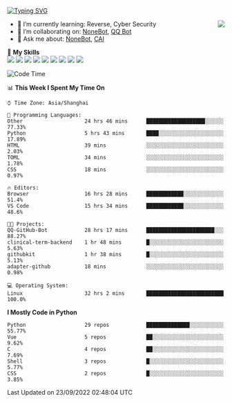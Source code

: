 [![Typing SVG](https://readme-typing-svg.herokuapp.com?size=25&duration=2500&color=8C43EA&vCenter=true&width=200&height=40&lines=Hi+there+%F0%9F%91%8B%F0%9F%8F%BB;I'm+yanyongyu)](https://git.io/typing-svg)

<a href="#">
  <img align="right" src="https://github-readme-stats.vercel.app/api?username=yanyongyu&count_private=true&show_icons=true&bg_color=15,f2f7fd,E0EAFC" />
</a>

- 🌱 I’m currently learning: Reverse, Cyber Security
- 👯 I’m collaborating on: [NoneBot](https://github.com/nonebot), [QQ Bot](https://github.com/Mrs4s/go-cqhttp)
- 💬 Ask me about: [NoneBot](https://github.com/nonebot), [CAI](https://github.com/cscs181/CAI)

🌟 **My Skills**  
![](https://img.shields.io/badge/-Python-3e74a2?style=flat-square&logo=Python&logoColor=fff)
![](https://img.shields.io/badge/-Node.js-339933?style=flat-square&logo=Node.js&logoColor=fff)
![](https://img.shields.io/badge/-Vue-4fc08d?style=flat-square&logo=Vue.js&logoColor=fff)
![](https://img.shields.io/badge/-React-2d98ce?style=flat-square&logo=React&logoColor=fff)
![](https://img.shields.io/badge/-Docker-2496ED?style=flat-square&logo=Docker&logoColor=fff)
![](https://img.shields.io/badge/-Linux-000000?style=flat-square&logo=Linux&logoColor=fff)
![](https://img.shields.io/badge/-MySQL-4479A1?style=flat-square&logo=MySQL&logoColor=fff)
![](https://img.shields.io/badge/-Redis-DC382D?style=flat-square&logo=Redis&logoColor=fff)
![](https://img.shields.io/badge/-MongoDB-47A248?style=flat-square&logo=MongoDB&logoColor=fff)

<!--START_SECTION:waka-->
![Code Time](http://img.shields.io/badge/Code%20Time-2%2C884%20hrs%2010%20mins-blue)

📊 **This Week I Spent My Time On** 

```text
⌚︎ Time Zone: Asia/Shanghai

💬 Programming Languages: 
Other                    24 hrs 46 mins      ███████████████████░░░░░░   77.33% 
Python                   5 hrs 43 mins       ████░░░░░░░░░░░░░░░░░░░░░   17.89% 
HTML                     39 mins             ░░░░░░░░░░░░░░░░░░░░░░░░░   2.03% 
TOML                     34 mins             ░░░░░░░░░░░░░░░░░░░░░░░░░   1.78% 
CSS                      18 mins             ░░░░░░░░░░░░░░░░░░░░░░░░░   0.97%

🔥 Editors: 
Browser                  16 hrs 28 mins      ████████████░░░░░░░░░░░░░   51.4% 
VS Code                  15 hrs 34 mins      ████████████░░░░░░░░░░░░░   48.6%

🐱‍💻 Projects: 
QQ-GitHub-Bot            28 hrs 17 mins      ██████████████████████░░░   88.27% 
clinical-term-backend    1 hr 48 mins        █░░░░░░░░░░░░░░░░░░░░░░░░   5.63% 
githubkit                1 hr 38 mins        █░░░░░░░░░░░░░░░░░░░░░░░░   5.13% 
adapter-github           18 mins             ░░░░░░░░░░░░░░░░░░░░░░░░░   0.98%

💻 Operating System: 
Linux                    32 hrs 2 mins       █████████████████████████   100.0%

```

**I Mostly Code in Python** 

```text
Python                   29 repos            ██████████████░░░░░░░░░░░   55.77% 
Vue                      5 repos             ██░░░░░░░░░░░░░░░░░░░░░░░   9.62% 
C                        4 repos             ██░░░░░░░░░░░░░░░░░░░░░░░   7.69% 
Shell                    3 repos             █░░░░░░░░░░░░░░░░░░░░░░░░   5.77% 
CSS                      2 repos             █░░░░░░░░░░░░░░░░░░░░░░░░   3.85%

```



 Last Updated on 23/09/2022 02:48:04 UTC
<!--END_SECTION:waka-->
